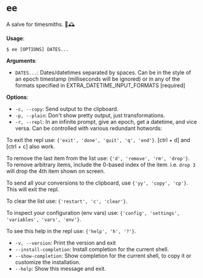 # `ee`

A salve for timesmiths. 🧴🕰️

**Usage**:

```console
$ ee [OPTIONS] DATES...
```

**Arguments**:

* `DATES...`: Dates/datetimes separated by spaces.
Can be in the style of an epoch timestamp (milliseconds will be ignored) or
in any of the formats specified in EXTRA_DATETIME_INPUT_FORMATS  [required]

**Options**:

* `-c, --copy`: Send output to the clipboard.
* `-p, --plain`: Don't show pretty output, just transformations.
* `-r, --repl`: In an infinite prompt, give an epoch, get a datetime, and vice versa.
Can be controlled with various redundant hotwords:

To exit the repl use: `{'exit', 'done', 'quit', 'q', 'end'}`.
[ctrl + d] and [ctrl + c] also work.

To remove the last item from the list use: `{'d', 'remove', 'rm', 'drop'}`.
To remove arbitrary items, include the 0-based index of the item.
i.e. `drop 3` will drop the 4th item shown on screen.

To send all your conversions to the clipboard, use `{'yy', 'copy', 'cp'}`.
This will exit the repl.

To clear the list use: `{'restart', 'c', 'clear'}`.

To inspect your configuration (env vars) use: `{'config', 'settings', 'variables', 'vars', 'env'}`.

To see this help in the repl use: `{'help', 'h', '?'}`.

* `-v, --version`: Print the version and exit
* `--install-completion`: Install completion for the current shell.
* `--show-completion`: Show completion for the current shell, to copy it or customize the installation.
* `--help`: Show this message and exit.
